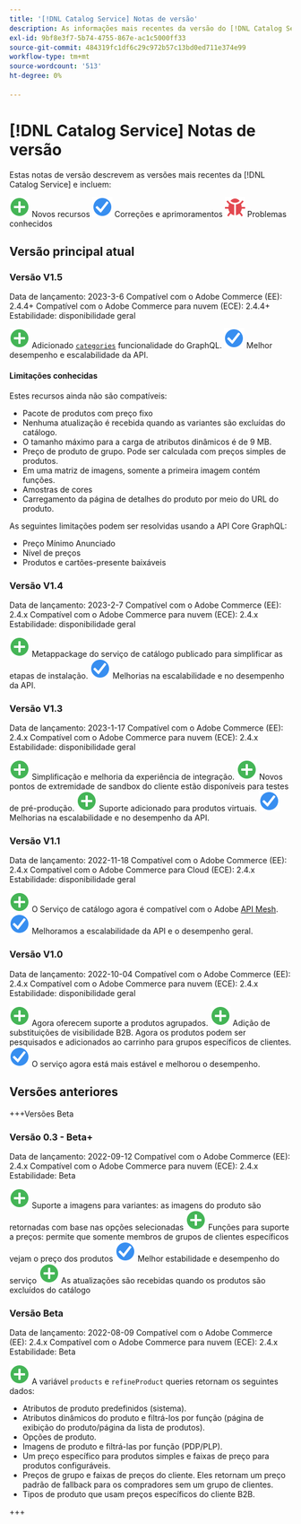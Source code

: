 ```yaml
---
title: '[!DNL Catalog Service] Notas de versão'
description: As informações mais recentes da versão do [!DNL Catalog Service] para Adobe Commerce.
exl-id: 9bf8e3f7-5b74-4755-867e-ac1c5000ff33
source-git-commit: 484319fc1df6c29c972b57c13bd0ed711e374e99
workflow-type: tm+mt
source-wordcount: '513'
ht-degree: 0%

---
```


# [!DNL Catalog Service] Notas de versão

Estas notas de versão descrevem as versões mais recentes da [!DNL Catalog Service] e incluem:

![Novo](../assets/new.svg) Novos recursos
![Correção](../assets/fix.svg) Correções e aprimoramentos
![Bug](../assets/bug.svg) Problemas conhecidos

## Versão principal atual

### Versão V1.5

Data de lançamento: 2023-3-6 Compatível com o Adobe Commerce (EE): 2.4.4+ Compatível com o Adobe Commerce para nuvem (ECE): 2.4.4+ Estabilidade: disponibilidade geral

![Novo](../assets/new.svg) Adicionado [`categories`](https://developer.adobe.com/commerce/webapi/graphql/schema/catalog-service/queries/categories/) funcionalidade do GraphQL.
![Correção](../assets/fix.svg) Melhor desempenho e escalabilidade da API.

#### Limitações conhecidas

Estes recursos ainda não são compatíveis:

* Pacote de produtos com preço fixo
* Nenhuma atualização é recebida quando as variantes são excluídas do catálogo.
* O tamanho máximo para a carga de atributos dinâmicos é de 9 MB.
* Preço de produto de grupo. Pode ser calculada com preços simples de produtos.
* Em uma matriz de imagens, somente a primeira imagem contém funções.
* Amostras de cores
* Carregamento da página de detalhes do produto por meio do URL do produto.

As seguintes limitações podem ser resolvidas usando a API Core GraphQL:

* Preço Mínimo Anunciado
* Nível de preços
* Produtos e cartões-presente baixáveis

### Versão V1.4

Data de lançamento: 2023-2-7 Compatível com o Adobe Commerce (EE): 2.4.x Compatível com o Adobe Commerce para nuvem (ECE): 2.4.x Estabilidade: disponibilidade geral

![Novo](../assets/new.svg) Metappackage do serviço de catálogo publicado para simplificar as etapas de instalação.
![Correção](../assets/fix.svg) Melhorias na escalabilidade e no desempenho da API.

### Versão V1.3

Data de lançamento: 2023-1-17 Compatível com o Adobe Commerce (EE): 2.4.x Compatível com o Adobe Commerce para nuvem (ECE): 2.4.x Estabilidade: disponibilidade geral

![Novo](../assets/new.svg) Simplificação e melhoria da experiência de integração.
![Novo](../assets/new.svg) Novos pontos de extremidade de sandbox do cliente estão disponíveis para testes de pré-produção.
![Novo](../assets/new.svg) Suporte adicionado para produtos virtuais.
![Correção](../assets/fix.svg) Melhorias na escalabilidade e no desempenho da API.

### Versão V1.1

Data de lançamento: 2022-11-18 Compatível com o Adobe Commerce (EE): 2.4.x Compatível com o Adobe Commerce para Cloud (ECE): 2.4.x Estabilidade: disponibilidade geral

![Novo](../assets/new.svg) O Serviço de catálogo agora é compatível com o Adobe [API Mesh](https://developer.adobe.com/graphql-mesh-gateway/).
![Correção](../assets/fix.svg) Melhoramos a escalabilidade da API e o desempenho geral.

### Versão V1.0

Data de lançamento: 2022-10-04 Compatível com o Adobe Commerce (EE): 2.4.x Compatível com o Adobe Commerce para nuvem (ECE): 2.4.x Estabilidade: disponibilidade geral

![Novo](../assets/new.svg) Agora oferecem suporte a produtos agrupados.
![Novo](../assets/new.svg) Adição de substituições de visibilidade B2B. Agora os produtos podem ser pesquisados e adicionados ao carrinho para grupos específicos de clientes.
![Correção](../assets/fix.svg) O serviço agora está mais estável e melhorou o desempenho.

## Versões anteriores

+++Versões Beta

### Versão 0.3 - Beta+

Data de lançamento: 2022-09-12 Compatível com o Adobe Commerce (EE): 2.4.x Compatível com o Adobe Commerce para nuvem (ECE): 2.4.x Estabilidade: Beta

![Novo](../assets/new.svg) Suporte a imagens para variantes: as imagens do produto são retornadas com base nas opções selecionadas
![Novo](../assets/new.svg) Funções para suporte a preços: permite que somente membros de grupos de clientes específicos vejam o preço dos produtos
![Correção](../assets/fix.svg) Melhor estabilidade e desempenho do serviço
![Novo](../assets/new.svg) As atualizações são recebidas quando os produtos são excluídos do catálogo

### Versão Beta

Data de lançamento: 2022-08-09 Compatível com o Adobe Commerce (EE): 2.4.x Compatível com o Adobe Commerce para nuvem (ECE): 2.4.x Estabilidade: Beta

![Novo](../assets/new.svg) A variável `products` e `refineProduct` queries retornam os seguintes dados:

* Atributos de produto predefinidos (sistema).
* Atributos dinâmicos do produto e filtrá-los por função (página de exibição do produto/página da lista de produtos).
* Opções de produto.
* Imagens de produto e filtrá-las por função (PDP/PLP).
* Um preço específico para produtos simples e faixas de preço para produtos configuráveis.
* Preços de grupo e faixas de preços do cliente. Eles retornam um preço padrão de fallback para os compradores sem um grupo de clientes.
* Tipos de produto que usam preços específicos do cliente B2B.

+++